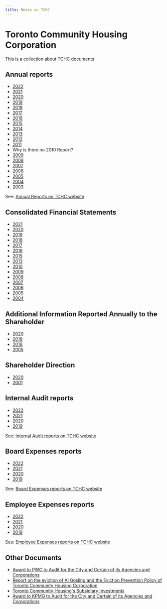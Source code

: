 ```yaml
---
title: Notes on TCHC
---
```

# Toronto Community Housing Corporation

This is a collection about TCHC documents  

## Annual reports 

- [2022](./documents/toronto-community-housing-corporation/annual-reports/Toronto%20Community%20Housing%20Annual%20Report%202022_0.pdf)
- [2021](./documents/toronto-community-housing-corporation/annual-reports/tchc_annual_report_2021.pdf)
- [2020](./documents/toronto-community-housing-corporation/annual-reports/toronto_community_housing_annual_report_2020.pdf)
- [2019](./documents/toronto-community-housing-corporation/annual-reports/toronto_community_housing_annual_report_2019.pdf)
- [2018](./documents/toronto-community-housing-corporation/annual-reports/toronto_community_housing_annual_report_2018.pdf)
- [2017](./documents/toronto-community-housing-corporation/annual-reports/toronto_community_housing_annual_report_2017.pdf)
- [2016](./documents/toronto-community-housing-corporation/annual-reports/toronto_community_housing_annual_review_2016.pdf)
- [2015](./documents/toronto-community-housing-corporation/annual-reports/toronto_community_housing_annual_report_2015.pdf)
- [2014](./documents/toronto-community-housing-corporation/annual-reports/toronto_community_housing_annual_report_2014.pdf)
- [2013](./documents/toronto-community-housing-corporation/annual-reports/toronto_community_housing_annual_report_2013_0.pdf)
- [2012](./documents/toronto-community-housing-corporation/annual-reports/toronto_community_housing_annual_report_2012.pdf)
- [2011](./documents/toronto-community-housing-corporation/annual-reports/toronto_community_housing_annual_report_2011.pdf)
- Why is there no 2010 Report?
- [2009](./documents/toronto-community-housing-corporation/annual-reports/toronto_community_housing_annual_review_2009.pdf)
- [2008](./documents/toronto-community-housing-corporation/annual-reports/toronto_community_housing_annual_review_2008.pdf)
- [2007](./documents/toronto-community-housing-corporation/annual-reports/toronto_community_housing_annual_review_2007.pdf)
- [2006](./documents/toronto-community-housing-corporation/annual-reports/toronto_community_housing_annual_review_2006.pdf)
- [2005](./documents/toronto-community-housing-corporation/annual-reports/toronto_community_housing_annual_review_2005.pdf)
- [2004](./documents/toronto-community-housing-corporation/annual-reports/toronto_community_housing_annual_review_2004.pdf)
- [2003](./documents/toronto-community-housing-corporation/annual-reports/toronto_community_housing_annual_review_2003.pdf)

See: [Annual Reports on TCHC website](https://www.torontohousing.ca/transparency/reporting/annual-reports)

## Consolidated Financial Statements
- [2021](./documents/toronto-community-housing-corporation/consolidated-financial-statements/backgroundfile-228291.pdf)
- [2020](./documents/toronto-community-housing-corporation/consolidated-financial-statements/backgroundfile-168508.pdf)
- [2019](./documents/toronto-community-housing-corporation/consolidated-financial-statements/backgroundfile-157494.pdf)
- [2018](./documents/toronto-community-housing-corporation/consolidated-financial-statements/backgroundfile-137931.pdf)
- [2017](./documents/toronto-community-housing-corporation/consolidated-financial-statements/backgroundfile-116263.pdf)
- [2016](./documents/toronto-community-housing-corporation/consolidated-financial-statements/backgroundfile-104685.pdf)
- [2015](./documents/toronto-community-housing-corporation/consolidated-financial-statements/backgroundfile-94331.pdf)
- [2013](./documents/toronto-community-housing-corporation/consolidated-financial-statements/backgroundfile-70712.pdf)
- [2010](./documents/toronto-community-housing-corporation/consolidated-financial-statements/backgroundfile-44392.pdf)
- [2009](./documents/toronto-community-housing-corporation/consolidated-financial-statements/backgroundfile-38137.pdf)
- [2008](./documents/toronto-community-housing-corporation/consolidated-financial-statements/backgroundfile-23385.pdf)
- [2007](./documents/toronto-community-housing-corporation/consolidated-financial-statements/backgroundfile-15641.pdf)
- [2006](./documents/toronto-community-housing-corporation/consolidated-financial-statements/backgroundfile-8815.pdf)
- [2005](./documents/toronto-community-housing-corporation/consolidated-financial-statements/it012.pdf)
- [2004](./documents/toronto-community-housing-corporation/consolidated-financial-statements/it012.pdf)

## Additional Information Reported Annually to the Shareholder
- [2020](./documents/toronto-community-housing-corporation/additional-information-reported-shareholder/backgroundfile-168508.pdf)
- [2018](./documents/toronto-community-housing-corporation/additional-information-reported-shareholder/)
- [2016](./documents/toronto-community-housing-corporation/additional-information-reported-shareholder/backgroundfile-104684.pdf)
- [2005](./documents/toronto-community-housing-corporation/additional-information-reported-shareholder/)

## Shareholder Direction
- [2020](./documents/toronto-community-housing-corporation/ShareholderDirection/backgroundfile-168510.pdf)
- [2001](./documents/toronto-community-housing-corporation/ShareholderDirection/communicationfile-20433.pdf)

## Internal Audit reports
- [2022](./documents/toronto-community-housing-corporation/InternalAuditReports/item_11b_-_attachment_1_-_internal_audit_department_annual_report_for_2022_final.pdf)
- [2021](./documents/toronto-community-housing-corporation/InternalAuditReports/item_10_-_attachment_1_-_iad_2021_annual_report.pdf)
- [2020](./documents/toronto-community-housing-corporation/InternalAuditReports/item_5_-_internal_audit_departments_annual_report_for_2020_cw_clean.pdf)
- [2019](./documents/toronto-community-housing-corporation/InternalAuditReports/item_2d_-_q4_2019_iad_work_plan_update_-_aoda_updated.pdf)

See: [Internal Audit reports on TCHC website](https://www.torontohousing.ca/transparency/reporting/financial-reporting)

## Board Expenses reports
- [2022](./documents/toronto-community-housing-corporation/BoardExpenses/boardexpenses_2022.pdf)
- [2021](./documents/toronto-community-housing-corporation/BoardExpenses/boardexpenses_2021.pdf)
- [2020](./documents/toronto-community-housing-corporation/BoardExpenses/boardexpenses_2020.pdf)
- [2019](./documents/toronto-community-housing-corporation/BoardExpenses/boardexpenses_2019.pdf)

See: [Board Expenses reports on TCHC website](https://www.torontohousing.ca/transparency/reporting/financial-reporting)

## Employee Expenses reports
- [2022](./documents/toronto-community-housing-corporation/EmployeeExpenses/Employee-expenses_2022.pdf)
- [2021](./documents/toronto-community-housing-corporation/EmployeeExpenses/employeeexpenses_2021.pdf)
- [2020](./documents/toronto-community-housing-corporation/EmployeeExpenses/employeeexpenses_2020.pdf)
- [2019](./documents/toronto-community-housing-corporation/EmployeeExpenses/employeeexpenses_2019.pdf)

See: [Employee Expenses reports on TCHC website](https://www.torontohousing.ca/transparency/reporting/financial-reporting)

## Other Documents
- [Award to PWC to Audit for the City and Certain of its Agencies and Corporations](./documents/toronto-community-housing-corporation/Other/backgroundfile-92065.pdf)
- [Report on the eviction of Al Gosling and the Eviction Prevention Policy of Toronto Community Housing Corporation](./documents/toronto-community-housing-corporation/Other/backgroundfile-44396.pdf)
- [Toronto Community Housing's Subsidiary Investments](./documents/toronto-community-housing-corporation/Other/backgroundfile-44393.pdf)
- [Award to KPMG to Audit for the City and Certain of its Agencies and Corporations](./documents/toronto-community-housing-corporation/Other/backgroundfile-145364.pdf)
